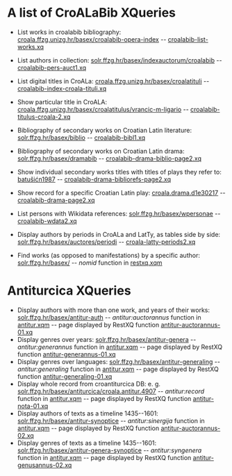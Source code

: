 # A list of CroALaBib XQueries

* List works in croalabib bibliography: [croala.ffzg.unizg.hr/basex/croalabib-opera-index](http://croala.ffzg.unizg.hr/basex/croalabib-opera-index) -- [croalabib-list-works.xq](webapp/restxq/croalabib-list-works.xq)
* List authors in collection: [solr.ffzg.hr/basex/indexauctorum/croalabib](http://solr.ffzg.hr/basex/indexauctorum/croalabib) -- [croalabib-pers-auct1.xq](webapp/restxq/croalabib-pers-auct1.xq)
* List digital titles in CroALa: [croala.ffzg.unizg.hr/basex/croalatituli](http://croala.ffzg.unizg.hr/basex/croalatituli) -- [croalabib-index-croala-tituli.xq](webapp/restxq/croalabib-index-croala-tituli.xq)
* Show particular title in CroALA: [croala.ffzg.unizg.hr/basex/croalatitulus/vrancic-m-ligario](http://croala.ffzg.unizg.hr/basex/croalatitulus/vrancic-m-ligario) -- [croalabib-titulus-croala-2.xq](webapp/restxq/croalabib-titulus-croala-2.xq)

* Bibliography of secondary works on Croatian Latin literature: [solr.ffzg.hr/basex/biblio](http://solr.ffzg.hr/basex/biblio) -- [croalabib-bibl1.xq](webapp/croalabib-bibl1.xq)

* Bibliography of secondary works on Croatian Latin drama: [solr.ffzg.hr/basex/dramabib](http://solr.ffzg.hr/basex/dramabib) -- [croalabib-drama-biblio-page2.xq](webapp/restxq/croalabib-drama-biblio-page2.xq)
* Show individual secondary works titles with titles of plays they refer to: [batušićn1987](http://solr.ffzg.hr/basex/dramabib-titleref/batu%C5%A1i%C4%87n1987) -- [croalabib-drama-bibliorefs-page2.xq](webapp/restxq/croalabib-drama-bibliorefs-page2.xq)
* Show record for a specific Croatian Latin play: [croala.drama.d1e30217](http://solr.ffzg.hr/basex/dramata/croala.drama.d1e30217) -- [croalabib-drama-page2.xq](webapp/restxq/croalabib-drama-page2.xq)
* List persons with Wikidata references: [solr.ffzg.hr/basex/wpersonae](http://solr.ffzg.hr/basex/wpersonae) -- [croalabib-wdata2.xq](webapp/restxq/croalabib-wdata2.xq)
* Display authors by periods in CroALa and LatTy, as tables side by side: [solr.ffzg.hr/basex/auctores/periodi](http://solr.ffzg.hr/basex/auctores/periodi) -- [croala-latty-periods2.xq](webapp/restxq/croala-latty-periods2.xq)
* Find works (as opposed to manifestations) by a specific author: [solr.ffzg.hr/basex/](http://solr.ffzg.hr/basex/) -- *nomid* function in [restxq.xqm](webapp/restxq.xqm)
# Antiturcica XQueries
* Display authors with more than one work, and years of their works: [solr.ffzg.hr/basex/antitur-auth](http://solr.ffzg.hr/basex/antitur-auth) -- *antitur:auctorannus* function in [antitur.xqm](repo/antitur.xqm) -- page displayed by RestXQ function [antitur-auctorannus-01.xq](webapp/restxq/antitur-auctorannus-01.xq)
* Display genres over years: [solr.ffzg.hr/basex/antitur-genera](http://solr.ffzg.hr/basex/antitur-genera) -- *antitur:generannus* function in [antitur.xqm](repo/antitur.xqm) -- page displayed by RestXQ function [antitur-generannus-01.xq](webapp/restxq/antitur-generannus-01.xq)
* Display genres over languages: [solr.ffzg.hr/basex/antitur-generaling](http://solr.ffzg.hr/basex/antitur-generaling) -- *antitur:generaling* function in [antitur.xqm](repo/antitur.xqm) -- page displayed by RestXQ function [antitur-generaling-01.xq](webapp/restxq/antitur-generaling-01.xq)
* Display whole record from croantiturcica DB: e. g. [solr.ffzg.hr/basex/antiturcica/croala.antitur.4907](http://solr.ffzg.hr/basex/antiturcica/croala.antitur.4907) -- *antitur:record* function in [antitur.xqm](repo/antitur.xqm) -- page displayed by RestXQ function [antitur-nota-01.xq](webapp/restxq/antitur-nota-01.xq)
* Display authors of texts as a timeline 1435--1601: [solr.ffzg.hr/basex/antitur-synoptice](http://solr.ffzg.hr/basex/antitur-synoptice) -- *antitur:sinergija* function in [antitur.xqm](repo/antitur.xqm) -- page displayed by RestXQ function [antitur-auctorannus-02.xq](webapp/restxq/antitur-auctorannus-02.xq)
* Display genres of texts as a timeline 1435--1601: [solr.ffzg.hr/basex/antitur-genera-synoptice](http://solr.ffzg.hr/basex/antitur-genera-synoptice) -- *antitur:syngenera* function in [antitur.xqm](repo/antitur.xqm) -- page displayed by RestXQ function [antitur-genusannus-02.xq](webapp/restxq/antitur-genusannus-02.xq)
